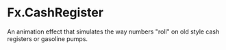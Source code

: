 Fx.CashRegister
===============

An animation effect that simulates the way numbers "roll" on old style cash
registers or gasoline pumps.